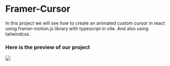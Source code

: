 <h1>Framer-Cursor</h1>
<p>In this project we will see how to create an animated custom cursor in react using framer-motion.js library with typescript in vite. And also using tailwindcss.</p>

<h3>Here is the preview of our project</h3>

<img src="https://github.com/Coding-Fetch/framer-cursor/issues/2#issue-2109744937"></img>
